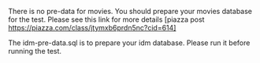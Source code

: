 There is no pre-data for movies. You should prepare your movies database for the test. Please see this link for more details [piazza post https://piazza.com/class/jtymxb6prdn5nc?cid=614]

The idm-pre-data.sql is to prepare your idm database. Please run it before running the test.